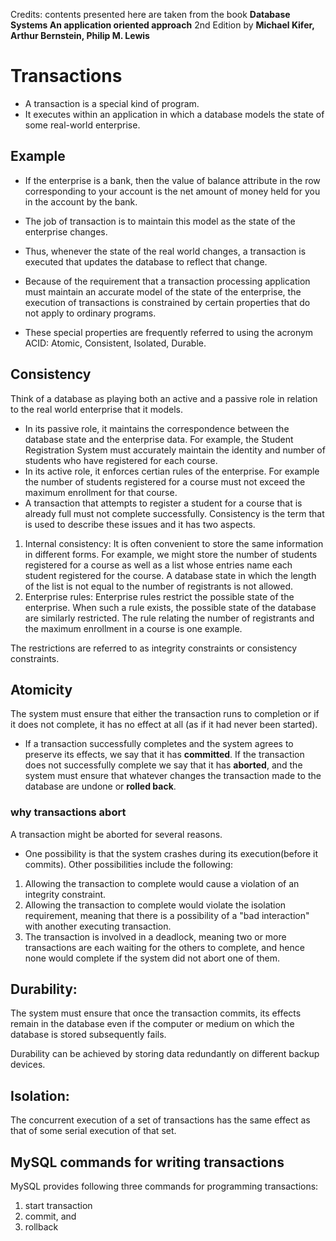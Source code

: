Credits: contents presented here are taken from the book **Database Systems An application oriented approach** 2nd Edition by **Michael Kifer, Arthur Bernstein, Philip M. Lewis**

# Transactions
- A transaction is a special kind of program.
- It executes within an application in which a database models the state of some real-world enterprise.
## Example
- If the enterprise is a bank, then the value of balance attribute in the row corresponding to your account is the net amount of money held for you in the account by the bank.

- The job of transaction is to maintain this model as the state of the enterprise changes. 
- Thus, whenever the state of the real world changes, a transaction is executed that updates the database to reflect that change. 

- Because of the requirement that a transaction processing application must maintain an accurate model of the state of the enterprise, the execution of transactions is constrained by certain properties that do not apply to ordinary programs.

- These special properties are frequently referred to using the acronym ACID: Atomic, Consistent, Isolated, Durable. 

## Consistency
Think of a database as playing both an active and a passive role in relation to the real world enterprise that it models.
- In its passive role, it maintains the correspondence between the database state and the enterprise data. For example, the Student Registration System must accurately maintain the identity and number of students who have registered for each course. 
- In its active role, it enforces certian rules of the enterprise. For example the number of students registered for a course must not exceed the maximum enrollment for that course. 
- A transaction that attempts to register a student for a course that is already full must not complete successfully. Consistency is the term that is used to describe these issues and it has two aspects. 
1. Internal consistency: It is often convenient to store the same information in different forms. For example, we might store the number of students registered for a course as well as a list whose entries name each student registered for the course. A database state in which the length of the list is not equal to the number of registrants is not allowed.
2. Enterprise rules: Enterprise rules restrict the possible state of the enterprise. When such a rule exists, the possible state of the database are similarly restricted. The rule relating the number of registrants and the maximum enrollment in a course is one example. 

The restrictions are referred to as integrity constraints or consistency constraints.

## Atomicity
The system must ensure that either the transaction runs to completion  or if it does not complete, it has no effect at all (as if it had never been started).

- If a transaction successfully completes and the system agrees to preserve its effects, we say that it has **committed**. If the transaction does not successfully complete we say that it has **aborted**, and the system must ensure that whatever changes the transaction made to the database are undone or **rolled back**.

### why transactions abort
A transaction might be aborted for several reasons. 
- One possibility is that the system crashes during its execution(before it commits). Other possibilities include the following:

1. Allowing the transaction to complete would cause a violation of an integrity constraint.
2. Allowing the transaction to complete would violate the isolation requirement, meaning that there is a possibility of a "bad interaction" with another executing transaction.
3. The transaction is involved in a deadlock, meaning two or more transactions are each waiting for the others to complete, and hence none would complete if the system did not abort one of them.

## Durability:
The system must ensure that once the transaction commits, its effects remain in the database even if the computer or medium on which the database is stored subsequently fails. 

Durability can be achieved by storing data redundantly on different backup devices. 

## Isolation:
The concurrent execution of a set of transactions has the same effect as that of some serial execution of that set.

## MySQL commands for writing transactions

MySQL provides following three commands for programming transactions:
1. start transaction
2. commit, and
3. rollback



